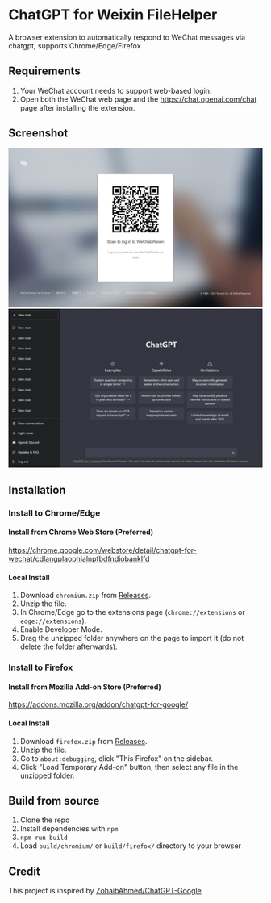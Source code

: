 # ChatGPT for Weixin FileHelper

A browser extension to automatically respond to WeChat messages via chatgpt, supports Chrome/Edge/Firefox

## Requirements

1. Your WeChat account needs to support web-based login.
2. Open both the WeChat web page and the https://chat.openai.com/chat page after installing the extension.

## Screenshot

![Screenshot 01](screenshot_1.jpg?raw=true)
![Screenshot 02](screenshot_2.jpg?raw=true)

## Installation

### Install to Chrome/Edge

#### Install from Chrome Web Store (Preferred)

<https://chrome.google.com/webstore/detail/chatgpt-for-wechat/cdlangplaophialnpfbdfndiobanklfd>

#### Local Install

1. Download `chromium.zip` from [Releases](https://github.com/maooson/chatgpt-wechat-extension/releases).
2. Unzip the file.
3. In Chrome/Edge go to the extensions page (`chrome://extensions` or `edge://extensions`).
4. Enable Developer Mode.
5. Drag the unzipped folder anywhere on the page to import it (do not delete the folder afterwards).

### Install to Firefox

#### Install from Mozilla Add-on Store (Preferred)

<https://addons.mozilla.org/addon/chatgpt-for-google/>

#### Local Install

1. Download `firefox.zip` from [Releases](https://github.com/maooson/chatgpt-wechat-extension/releases).
2. Unzip the file.
3. Go to `about:debugging`, click "This Firefox" on the sidebar.
4. Click "Load Temporary Add-on" button, then select any file in the unzipped folder.

## Build from source

1. Clone the repo
2. Install dependencies with `npm`
3. `npm run build`
4. Load `build/chromium/` or `build/firefox/` directory to your browser

## Credit

This project is inspired by [ZohaibAhmed/ChatGPT-Google](https://github.com/ZohaibAhmed/ChatGPT-Google)

